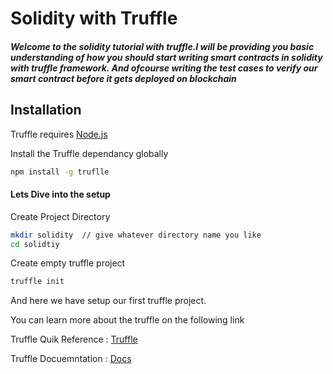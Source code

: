 # Solidity with Truffle 
##### Welcome to the solidity tutorial with truffle.I will be providing you basic understanding of how you should start writing smart contracts in solidity with truffle framework. And ofcourse writing the test cases to verify our smart contract before it gets deployed on blockchain
## Installation

Truffle requires [Node.js](https://nodejs.org/)

Install the Truffle dependancy globally 

```sh
npm install -g truflle 
```
#### Lets Dive into the setup 

Create Project Directory 

```sh
mkdir solidity  // give whatever directory name you like 
cd solidtiy
```

Create empty truffle project 

```sh 
truffle init 
```

And here we have setup our first truffle project. 

You can learn more about the truffle on the following link 

Truffle Quik Reference : [Truffle](https://trufflesuite.com/)

Truffle Docuemntation : [Docs](https://trufflesuite.com/docs/truffle/quickstart.html)

